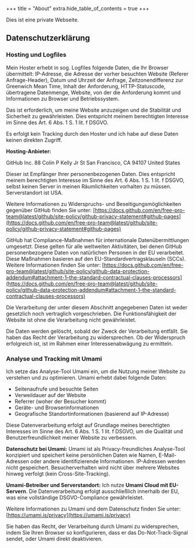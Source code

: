 +++
title = "About"
extra.hide_table_of_contents = true
+++

Dies ist eine private Webseite.


## Datenschutzerklärung

### Hosting und Logfiles

Mein Hoster erhebt in sog. Logfiles folgende Daten, die Ihr Browser übermittelt:
IP-Adresse, die Adresse der vorher besuchten Website (Referer Anfrage-Header), Datum und Uhrzeit der Anfrage,
Zeitzonendifferenz zur Greenwich Mean Time, Inhalt der Anforderung, HTTP-Statuscode, übertragene Datenmenge, Website,
von der die Anforderung kommt und Informationen zu Browser und Betriebssystem.

Das ist erforderlich, um meine Website anzuzeigen und die Stabilität und Sicherheit zu gewährleisten. Dies entspricht
meinem berechtigten Interesse im Sinne des Art. 6 Abs. 1 S. 1 lit. f DSGVO.

Es erfolgt kein Tracking durch den Hoster und ich habe auf diese Daten keinen direkten Zugriff.

**Hosting-Anbieter:**

GitHub Inc.
88 Colin P Kelly Jr St
San Francisco, CA 94107
United States

Dieser ist Empfänger Ihrer personenbezogenen Daten. Dies entspricht meinem berechtigten Interesse im Sinne des
Art. 6 Abs. 1 S. 1 lit. f DSGVO, selbst keinen Server in meinen Räumlichkeiten vorhalten zu müssen. Serverstandort ist USA.

Weitere Informationen zu Widerspruchs- und Beseitigungsmöglichkeiten gegenüber GitHub finden Sie unter:
[https://docs.github.com/en/free-pro-team@latest/github/site-policy/github-privacy-statement#github-pages](https://docs.github.com/en/free-pro-team@latest/github/site-policy/github-privacy-statement#github-pages)

GitHub hat Compliance-Maßnahmen für internationale Datenübermittlungen umgesetzt. Diese gelten für alle weltweiten
Aktivitäten, bei denen GitHub personenbezogene Daten von natürlichen Personen in der EU verarbeitet. Diese Maßnahmen
basieren auf den EU-Standardvertragsklauseln (SCCs). Weitere Informationen finden Sie unter:
[https://docs.github.com/en/free-pro-team@latest/github/site-policy/github-data-protection-addendum#attachment-1–the-standard-contractual-clauses-processors](https://docs.github.com/en/free-pro-team@latest/github/site-policy/github-data-protection-addendum#attachment-1–the-standard-contractual-clauses-processors)

Die Verarbeitung der unter diesem Abschnitt angegebenen Daten ist weder gesetzlich noch vertraglich vorgeschrieben. Die
Funktionsfähigkeit der Website ist ohne die Verarbeitung nicht gewährleistet.

Die Daten werden gelöscht, sobald der Zweck der Verarbeitung entfällt. Sie haben das Recht der Verarbeitung zu widersprechen. Ob der Widerspruch erfolgreich ist, ist im Rahmen einer Interessenabwägung zu ermitteln.

### Analyse und Tracking mit Umami

Ich setze das Analyse-Tool Umami ein, um die Nutzung meiner Website zu verstehen und zu optimieren. Umami erhebt dabei folgende Daten:

- Seitenaufrufe und besuchte Seiten
- Verweildauer auf der Website
- Referrer (woher der Besucher kommt)
- Geräte- und Browserinformationen
- Geografische Standortinformationen (basierend auf IP-Adresse)

Diese Datenverarbeitung erfolgt auf Grundlage meines berechtigten Interesses im Sinne des Art. 6 Abs. 1 S. 1 lit. f DSGVO, um die Qualität und Benutzerfreundlichkeit meiner Website zu verbessern.

**Datenschutz bei Umami:**
Umami ist als Privacy-freundliches Analyse-Tool konzipiert und speichert keine persönlichen Daten wie Namen, E-Mail-Adressen oder andere identifizierende Informationen. IP-Adressen werden nicht gespeichert. Besucherverhalten wird nicht über mehrere Websites hinweg verfolgt (kein Cross-Site-Tracking).

**Umami-Betreiber und Serverstandort:**
Ich nutze **Umami Cloud mit EU-Servern**. Die Datenverarbeitung erfolgt ausschließlich innerhalb der EU, was eine vollständige DSGVO-Compliance gewährleistet.

Weitere Informationen zu Umami und dem Datenschutz finden Sie unter:
[https://umami.is/privacy](https://umami.is/privacy)

Sie haben das Recht, der Verarbeitung durch Umami zu widersprechen, indem Sie Ihren Browser so konfigurieren, dass er das Do-Not-Track-Signal sendet, oder Umami direkt deaktivieren.
